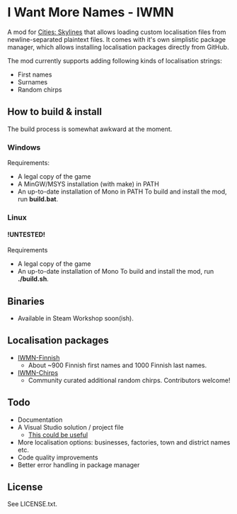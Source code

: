 # I Want More Names - IWMN

A mod for [Cities: Skylines](http://www.citiesskylines.com/) that allows loading custom localisation files from newline-separated plaintext files. It comes with it's own simplistic package manager, which allows installing localisation packages directly from GitHub.

The mod currently supports adding following kinds of localisation strings:
* First names
* Surnames
* Random chirps

## How to build & install
The build process is somewhat awkward at the moment.

### Windows
Requirements:
* A legal copy of the game
* A MinGW/MSYS installation (with make) in PATH
* An up-to-date installation of Mono in PATH
To build and install the mod, run **build.bat**.

### Linux
#### !UNTESTED!
Requirements
* A legal copy of the game
* An up-to-date installation of Mono
To build and install the mod, run **./build.sh**.

## Binaries
* Available in Steam Workshop soon(ish).

## Localisation packages
* [IWMN-Finnish](https://github.com/paavohuhtala/IWMN-Finnish)
  * About ~900 Finnish first names and 1000 Finnish last names.
* [IWMN-Chirps](https://github.com/paavohuhtala/IWMN-Chirps)
  * Community curated additional random chirps. Contributors welcome!

## Todo
* Documentation
* A Visual Studio solution / project file
  * [This could be useful](https://www.reddit.com/r/CitiesSkylinesModding/comments/2ypcl5/guide_using_visual_studio_2013_to_develop_mods/)
* More localisation options: businesses, factories, town and district names etc.
* Code quality improvements
* Better error handling in package manager

## License
See LICENSE.txt.